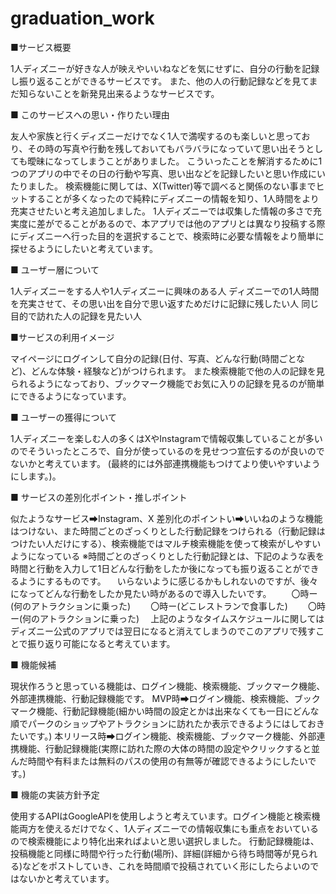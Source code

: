 # graduation_work
■サービス概要

1人ディズニーが好きな人が映えやいいねなどを気にせずに、自分の行動を記録し振り返ることができるサービスです。
また、他の人の行動記録などを見てまだ知らないことを新発見出来るようなサービスです。

■ このサービスへの思い・作りたい理由

友人や家族と行くディズニーだけでなく1人で満喫するのも楽しいと思っており、その時の写真や行動を残しておいてもバラバラになっていて思い出そうとしても曖昧になってしまうことがありました。
こういったことを解消するために1つのアプリの中でその日の行動や写真、思い出などを記録したいと思い作成にいたりました。
検索機能に関しては、X(Twitter)等で調べると関係のない事までヒットすることが多くなったので純粋にディズニーの情報を知り、1人時間をより充実させたいと考え追加しました。
1人ディズニーでは収集した情報の多さで充実度に差がでることがあるので、本アプリでは他のアプリとは異なり投稿する際にディズニーへ行った目的を選択することで、検索時に必要な情報をより簡単に探せるようにしたいと考えています。


■ ユーザー層について

1人ディズニーをする人や1人ディズニーに興味のある人
ディズニーでの1人時間を充実させて、その思い出を自分で思い返すためだけに記録に残したい人
同じ目的で訪れた人の記録を見たい人

■サービスの利用イメージ

マイページにログインして自分の記録(日付、写真、どんな行動(時間ごとなど)、どんな体験・経験など)がつけられます。
また検索機能で他の人の記録を見られるようになっており、ブックマーク機能でお気に入りの記録を見るのが簡単にできるようになっています。

■ ユーザーの獲得について

1人ディズニーを楽しむ人の多くはXやInstagramで情報収集していることが多いのでそういったところで、自分が使っているのを見せつつ宣伝するのが良いのでないかと考えています。
(最終的には外部連携機能もつけてより使いやすいようにします。)。

■ サービスの差別化ポイント・推しポイント

似たようなサービス➡Instagram、X
差別化のポイントい➡いいねのような機能はつけない、また時間ごとのざっくりとした行動記録をつけられる（行動記録はつけたい人だけにする）、検索機能ではマルチ検索機能を使って検索がしやすいようになっている
※時間ごとのざっくりとした行動記録とは、下記のような表を時間と行動を入力して1日どんな行動をしたか後になっても振り返ることができるようにするものです。
　いらないように感じるかもしれないのですが、後々になってどんな行動をしたか見たい時があるので導入したいです。
　　〇時ー(何のアトラクションに乗った)
　　〇時ー(どこレストランで食事した)
　　〇時ー(何のアトラクションに乗った)
　上記のようなタイムスケジュールに関してはディズニー公式のアプリでは翌日になると消えてしまうのでこのアプリで残すことで振り返り可能になると考えています。

■ 機能候補

現状作ろうと思っている機能は、ログイン機能、検索機能、ブックマーク機能、外部連携機能、行動記録機能です。
MVP時➡ログイン機能、検索機能、ブックマーク機能、行動記録機能(細かい時間の設定とかは出来なくても一日にどんな順でパークのショップやアトラクションに訪れたか表示できるようにはしておきたいです。)
本リリース時➡ログイン機能、検索機能、ブックマーク機能、外部連携機能、行動記録機能(実際に訪れた際の大体の時間の設定やクリックすると並んだ時間や有料または無料のパスの使用の有無等が確認できるようにしたいです。)

■ 機能の実装方針予定

使用するAPIはGoogleAPIを使用しようと考えています。ログイン機能と検索機能両方を使えるだけでなく、1人ディズニーでの情報収集にも重点をおいているので検索機能により特化出来ればよいと思い選択しました。
行動記録機能は、投稿機能と同様に時間や行った行動(場所)、詳細(詳細から待ち時間等が見られる)などをポストしていき、これを時間順で投稿されていく形にしたらよいのではないかと考えています。